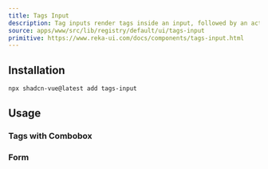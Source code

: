 ```yaml
---
title: Tags Input
description: Tag inputs render tags inside an input, followed by an actual text input.
source: apps/www/src/lib/registry/default/ui/tags-input
primitive: https://www.reka-ui.com/docs/components/tags-input.html
---
```


<ComponentPreview name="TagsInputDemo" />

## Installation

```bash
npx shadcn-vue@latest add tags-input
```

## Usage

### Tags with Combobox

<ComponentPreview name="TagsInputComboboxDemo" />

### Form

<ComponentPreview name="TagsInputFormDemo" />
